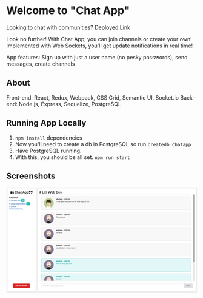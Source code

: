 # Welcome to "Chat App"

Looking to chat with communities? [Deployed Link](http://aw-chat-app.herokoapp.com/)

Look no further! With Chat App, you can join channels or create your own! Implemented with Web Sockets, you'll get update notifications in real time!

App features: Sign up with just a user name (no pesky passwords), send messages, create channels

## About

Front-end: React, Redux, Webpack, CSS Grid, Semantic UI, Socket.io
Back-end: Node.js, Express, Sequelize, PostgreSQL

## Running App Locally

1.  `npm install` dependencies
2.  Now you'll need to create a db in PostgreSQL so run `createdb chatapp`
3.  Have PostgreSQL running.
4.  With this, you should be all set. `npm run start`

## Screenshots

![Preview - full app](/public/img/Chat-app-preview.png)
